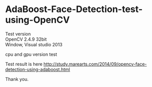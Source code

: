 # AdaBoost-Face-Detection-test-using-OpenCV

Test version<br>
OpenCV 2.4.9 32bit<br>
Window, Visual studio 2013<br>

cpu and gpu version test

Test result is here
http://study.marearts.com/2014/09/opencv-face-detection-using-adaboost.html

Thank you.


